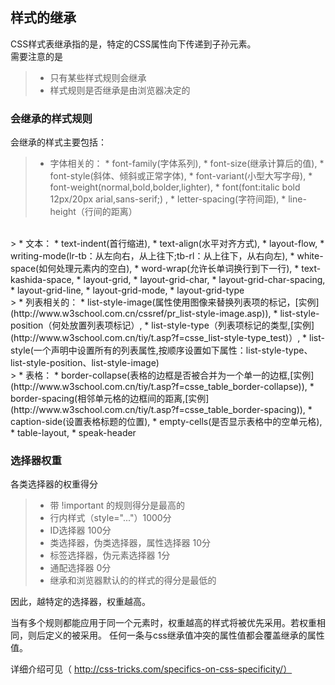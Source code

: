 ## 样式的继承
CSS样式表继承指的是，特定的CSS属性向下传递到子孙元素。    
需要注意的是
> * 只有某些样式规则会继承
> * 样式规则是否继承是由浏览器决定的

### 会继承的样式规则
会继承的样式主要包括：
> * 字体相关的：
        * font-family(字体系列), 
        * font-size(继承计算后的值), 
        * font-style(斜体、倾斜或正常字体),
        * font-variant(小型大写字母), 
        * font-weight(normal,bold,bolder,lighter), 
        * font(font:italic bold 12px/20px arial,sans-serif;) ,
        * letter-spacing(字符间距),
        * line-height（行间的距离）
<br>
> * 文本：
        * text-indent(首行缩进), 
        * text-align(水平对齐方式), 
        * layout-flow, 
        * writing-mode(lr-tb：从左向右，从上往下;tb-rl：从上往下，从右向左), 
        * white-space(如何处理元素内的空白), 
        * word-wrap(允许长单词换行到下一行), 
        * text-kashida-space, 
        * layout-grid, 
        * layout-grid-char, 
        * layout-grid-char-spacing, 
        * layout-grid-line, 
        * layout-grid-mode, 
        * layout-grid-type
<br>
> * 列表相关的：
        * list-style-image(属性使用图像来替换列表项的标记，[实例](http://www.w3school.com.cn/cssref/pr_list-style-image.asp)), 
        * list-style-position（何处放置列表项标记）,
        * list-style-type（列表项标记的类型,[实例](http://www.w3school.com.cn/tiy/t.asp?f=csse_list-style-type_test)）, 
        * list-style(一个声明中设置所有的列表属性,按顺序设置如下属性：list-style-type、list-style-position、list-style-image)
<br>
> * 表格：
        * border-collapse(表格的边框是否被合并为一个单一的边框,[实例](http://www.w3school.com.cn/tiy/t.asp?f=csse_table_border-collapse)), 
        * border-spacing(相邻单元格的边框间的距离,[实例](http://www.w3school.com.cn/tiy/t.asp?f=csse_table_border-spacing)), 
        * caption-side(设置表格标题的位置), 
        * empty-cells(是否显示表格中的空单元格), 
        * table-layout, 
        * speak-header

### 选择器权重
各类选择器的权重得分
> * 带 !important 的规则得分是最高的
> * 行内样式（style="..."）1000分
> * ID选择器 100分
> * 类选择器，伪类选择器，属性选择器 10分
> * 标签选择器，伪元素选择器 1分
> * 通配选择器 0分
> * 继承和浏览器默认的的样式的得分是最低的

因此，越特定的选择器，权重越高。

当有多个规则都能应用于同一个元素时，权重越高的样式将被优先采用。若权重相同，则后定义的被采用。
任何一条与css继承值冲突的属性值都会覆盖继承的属性值。

详细介绍可见（ http://css-tricks.com/specifics-on-css-specificity/）
